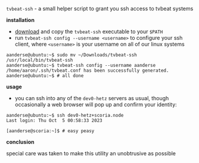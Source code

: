 `tvbeat-ssh` - a small helper script to grant you ssh access to tvbeat systems

**installation**

- [download](https://github.com/tvbeat/tvbeat-ssh/releases) and copy the `tvbeat-ssh` executable to your `$PATH`
- run `tvbeat-ssh config --username <username>` to configure your ssh client, where `<username>` is your username on all of our linux systems

```console
aanderse@ubuntu:~$ sudo mv ~/Downloads/tvbeat-ssh /usr/local/bin/tvbeat-ssh
aanderse@ubuntu:~$ tvbeat-ssh config --username aanderse
/home/aaron/.ssh/tvbeat.conf has been successfully generated.
aanderse@ubuntu:~$ # all done
```

**usage**

- you can ssh into any of the `dev0-hetz` servers as usual, though occasionally a web browser will pop up and confirm your identity:

```console
aanderse@ubuntu:~$ ssh dev0-hetz+scoria.node
Last login: Thu Oct  5 00:58:33 2023

[aanderse@scoria:~]$ # easy peasy

```

**conclusion**

special care was taken to make this utility an unobtrusive as possible
